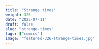```yaml
---
title: "Strange times"
weight: 326
date: "2025-07-11"
draft: false
slug: "strange-times"
tags: ["comics"]
image: "featured-326-strange-times.jpg"
---
```

